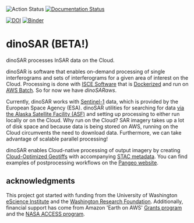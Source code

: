 ![Action Status](https://github.com/scottyhq/dinosar/workflows/Package/badge.svg)
[![Documentation Status](https://readthedocs.org/projects/dinosar/badge/?version=latest)](https://dinosar.readthedocs.io/en/latest/?badge=latest)

[![DOI](https://zenodo.org/badge/110758901.svg)](https://zenodo.org/badge/latestdoi/110758901)
[![Binder](https://mybinder.org/badge_logo.svg)](https://mybinder.org/v2/zenodo/10.5281/zenodo.3626175)

# dinoSAR (BETA!) 

dinoSAR processes InSAR data on the Cloud.

dinoSAR is software that enables on-demand processing of single interferograms and sets of interferograms for a given area of interest on the Cloud. Processing is done with [ISCE Software](https://winsar.unavco.org/isce.html) that is [Dockerized](https://docs.docker.com) and run on [AWS Batch](https://aws.amazon.com/batch). So for now we have *dinoSARaws*.

Currently, dinoSAR works with [Sentinel-1](http://www.esa.int/Our_Activities/Observing_the_Earth/Copernicus/Sentinel-1) data, which is provided by the European Space Agency (ESA). dinoSAR utilities for searching for data [via the Alaska Satellite Facility (ASF)](https://www.asf.alaska.edu/) and setting up processing to either run locally or on the Cloud. Why run on the Cloud? SAR imagery takes up a lot of disk space and because data is being stored on AWS, running on the Cloud circumvents the need to download data. Furthermore, we can take advantage of scalable parallel processing!  

dinoSAR enables Cloud-native processing of output imagery by creating [Cloud-Optimized Geotiffs](http://www.cogeo.org) with accompanying [STAC metadata](https://github.com/radiantearth/stac-spec). You can find examples of postprocessing workflows on the [Pangeo website](http://pangeo.io). 


## acknowledgments

This project got started with funding from the University of Washington [eScience Institute](http://escience.washington.edu) and the [Washington Research Foundation](http://www.wrfseattle.org). Additionally, financial support has come from Amazon 'Earth on AWS' [Grants program](https://aws.amazon.com/earth/research-credits/) and the [NASA ACCESS program](https://earthdata.nasa.gov/community/community-data-system-programs/access-projects/community-tools-for-analysis-of-nasa-earth-observation-system-data-in-the-cloud).
